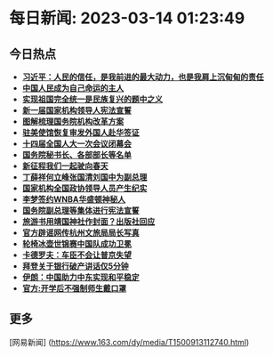 
# 每日新闻: 2023-03-14 01:23:49
## 今日热点

- **[习近平：人民的信任，是我前进的最大动力，也是我肩上沉甸甸的责任](https://www.163.com/search?keyword=%E4%B9%A0%E8%BF%91%E5%B9%B3%EF%BC%9A%E4%BA%BA%E6%B0%91%E7%9A%84%E4%BF%A1%E4%BB%BB%EF%BC%8C%E6%98%AF%E6%88%91%E5%89%8D%E8%BF%9B%E7%9A%84%E6%9C%80%E5%A4%A7%E5%8A%A8%E5%8A%9B%EF%BC%8C%E4%B9%9F%E6%98%AF%E6%88%91%E8%82%A9%E4%B8%8A%E6%B2%89%E7%94%B8%E7%94%B8%E7%9A%84%E8%B4%A3%E4%BB%BB)**
- **[中国人民成为自己命运的主人](https://www.163.com/search?keyword=%E4%B8%AD%E5%9B%BD%E4%BA%BA%E6%B0%91%E6%88%90%E4%B8%BA%E8%87%AA%E5%B7%B1%E5%91%BD%E8%BF%90%E7%9A%84%E4%B8%BB%E4%BA%BA)**
- **[实现祖国完全统一是民族复兴的题中之义](https://www.163.com/search?keyword=%E5%AE%9E%E7%8E%B0%E7%A5%96%E5%9B%BD%E5%AE%8C%E5%85%A8%E7%BB%9F%E4%B8%80%E6%98%AF%E6%B0%91%E6%97%8F%E5%A4%8D%E5%85%B4%E7%9A%84%E9%A2%98%E4%B8%AD%E4%B9%8B%E4%B9%89)**
- **[新一届国家机构领导人宪法宣誓](https://www.163.com/search?keyword=%E6%96%B0%E4%B8%80%E5%B1%8A%E5%9B%BD%E5%AE%B6%E6%9C%BA%E6%9E%84%E9%A2%86%E5%AF%BC%E4%BA%BA%E5%AE%AA%E6%B3%95%E5%AE%A3%E8%AA%93)**
- **[图解梳理国务院机构改革方案](https://www.163.com/search?keyword=%E5%9B%BE%E8%A7%A3%E6%A2%B3%E7%90%86%E5%9B%BD%E5%8A%A1%E9%99%A2%E6%9C%BA%E6%9E%84%E6%94%B9%E9%9D%A9%E6%96%B9%E6%A1%88)**
- **[驻美使馆恢复审发外国人赴华签证](https://www.163.com/search?keyword=%E9%A9%BB%E7%BE%8E%E4%BD%BF%E9%A6%86%E6%81%A2%E5%A4%8D%E5%AE%A1%E5%8F%91%E5%A4%96%E5%9B%BD%E4%BA%BA%E8%B5%B4%E5%8D%8E%E7%AD%BE%E8%AF%81)**
- **[十四届全国人大一次会议闭幕会](https://www.163.com/search?keyword=%E5%8D%81%E5%9B%9B%E5%B1%8A%E5%85%A8%E5%9B%BD%E4%BA%BA%E5%A4%A7%E4%B8%80%E6%AC%A1%E4%BC%9A%E8%AE%AE%E9%97%AD%E5%B9%95%E4%BC%9A)**
- **[国务院秘书长、各部部长等名单](https://www.163.com/search?keyword=%E5%9B%BD%E5%8A%A1%E9%99%A2%E7%A7%98%E4%B9%A6%E9%95%BF%E3%80%81%E5%90%84%E9%83%A8%E9%83%A8%E9%95%BF%E7%AD%89%E5%90%8D%E5%8D%95)**
- **[新征程我们一起驶向春天](https://www.163.com/search?keyword=%E6%96%B0%E5%BE%81%E7%A8%8B%E6%88%91%E4%BB%AC%E4%B8%80%E8%B5%B7%E9%A9%B6%E5%90%91%E6%98%A5%E5%A4%A9)**
- **[丁薛祥何立峰张国清刘国中为副总理](https://www.163.com/search?keyword=%E4%B8%81%E8%96%9B%E7%A5%A5%E4%BD%95%E7%AB%8B%E5%B3%B0%E5%BC%A0%E5%9B%BD%E6%B8%85%E5%88%98%E5%9B%BD%E4%B8%AD%E4%B8%BA%E5%89%AF%E6%80%BB%E7%90%86)**
- **[国家机构全国政协领导人员产生纪实](https://www.163.com/search?keyword=%E5%9B%BD%E5%AE%B6%E6%9C%BA%E6%9E%84%E5%85%A8%E5%9B%BD%E6%94%BF%E5%8D%8F%E9%A2%86%E5%AF%BC%E4%BA%BA%E5%91%98%E4%BA%A7%E7%94%9F%E7%BA%AA%E5%AE%9E)**
- **[李梦签约WNBA华盛顿神秘人](https://www.163.com/search?keyword=%E6%9D%8E%E6%A2%A6%E7%AD%BE%E7%BA%A6WNBA%E5%8D%8E%E7%9B%9B%E9%A1%BF%E7%A5%9E%E7%A7%98%E4%BA%BA)**
- **[国务院副总理等集体进行宪法宣誓](https://www.163.com/search?keyword=%E5%9B%BD%E5%8A%A1%E9%99%A2%E5%89%AF%E6%80%BB%E7%90%86%E7%AD%89%E9%9B%86%E4%BD%93%E8%BF%9B%E8%A1%8C%E5%AE%AA%E6%B3%95%E5%AE%A3%E8%AA%93)**
- **[旅游书用靖国神社作封面？出版社回应](https://www.163.com/search?keyword=%E6%97%85%E6%B8%B8%E4%B9%A6%E7%94%A8%E9%9D%96%E5%9B%BD%E7%A5%9E%E7%A4%BE%E4%BD%9C%E5%B0%81%E9%9D%A2%EF%BC%9F%E5%87%BA%E7%89%88%E7%A4%BE%E5%9B%9E%E5%BA%94)**
- **[官方辟谣网传杭州文旅局局长写真](https://www.163.com/search?keyword=%E5%AE%98%E6%96%B9%E8%BE%9F%E8%B0%A3%E7%BD%91%E4%BC%A0%E6%9D%AD%E5%B7%9E%E6%96%87%E6%97%85%E5%B1%80%E5%B1%80%E9%95%BF%E5%86%99%E7%9C%9F)**
- **[轮椅冰壶世锦赛中国队成功卫冕](https://www.163.com/search?keyword=%E8%BD%AE%E6%A4%85%E5%86%B0%E5%A3%B6%E4%B8%96%E9%94%A6%E8%B5%9B%E4%B8%AD%E5%9B%BD%E9%98%9F%E6%88%90%E5%8A%9F%E5%8D%AB%E5%86%95)**
- **[卡德罗夫：车臣不会让普京失望](https://www.163.com/search?keyword=%E5%8D%A1%E5%BE%B7%E7%BD%97%E5%A4%AB%EF%BC%9A%E8%BD%A6%E8%87%A3%E4%B8%8D%E4%BC%9A%E8%AE%A9%E6%99%AE%E4%BA%AC%E5%A4%B1%E6%9C%9B)**
- **[拜登关于银行破产讲话仅5分钟](https://www.163.com/search?keyword=%E6%8B%9C%E7%99%BB%E5%85%B3%E4%BA%8E%E9%93%B6%E8%A1%8C%E7%A0%B4%E4%BA%A7%E8%AE%B2%E8%AF%9D%E4%BB%855%E5%88%86%E9%92%9F)**
- **[伊朗：中国助力中东实现和平稳定](https://www.163.com/search?keyword=%E4%BC%8A%E6%9C%97%EF%BC%9A%E4%B8%AD%E5%9B%BD%E5%8A%A9%E5%8A%9B%E4%B8%AD%E4%B8%9C%E5%AE%9E%E7%8E%B0%E5%92%8C%E5%B9%B3%E7%A8%B3%E5%AE%9A)**
- **[官方:开学后不强制师生戴口罩](https://www.163.com/search?keyword=%E5%AE%98%E6%96%B9%3A%E5%BC%80%E5%AD%A6%E5%90%8E%E4%B8%8D%E5%BC%BA%E5%88%B6%E5%B8%88%E7%94%9F%E6%88%B4%E5%8F%A3%E7%BD%A9)**

## 更多
[网易新闻] (https://www.163.com/dy/media/T1500913112740.html)
